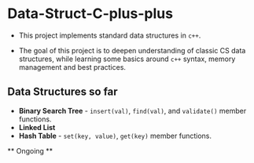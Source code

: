 # Data-Struct-C-plus-plus

* This project implements standard data structures in `c++`.

* The goal of this project is to deepen understanding of classic CS data structures, while learning some basics around `c++` syntax, memory management and best practices.

## Data Structures so far
* __Binary Search Tree__ - `insert(val)`, `find(val)`, and `validate()` member functions.
* __Linked List__ 
* __Hash Table__ - `set(key, value)`, `get(key)` member functions.


** Ongoing **